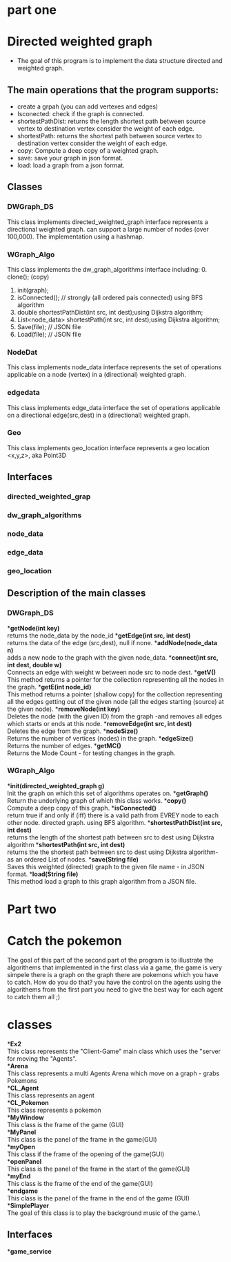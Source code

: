 
# part one
# Directed weighted graph
* The goal of this program is to implement the data structure directed and weighted graph.
## The main operations that the program supports:
* create a grpah (you can add vertexes and edges)
* Isconected: check if the graph is connected.
* shortestPathDist: returns the length shortest path between source vertex to destination vertex consider the weight of each edge.
* shortestPath: returns the shortest path between source vertex to destination vertex consider the weight of each edge.
* copy: Compute a deep copy of a weighted graph.
* save: save your graph in json format.
* load: load a graph from a json format. 
## Classes 
### DWGraph_DS
This class implements directed_weighted_graph interface represents a directional weighted graph.
can support a large number of nodes (over 100,000).
The implementation using a hashmap.
### WGraph_Algo
 This class implements the dw_graph_algorithms interface including:
 0. clone(); (copy)
 1. init(graph);
 2. isConnected(); // strongly (all ordered pais connected) using BFS algorithm
 3. double shortestPathDist(int src, int dest);using Dijkstra algorithm;
 4. List<node_data> shortestPath(int src, int dest);using Dijkstra algorithm;
 5. Save(file); // JSON file
 6. Load(file); // JSON file
### NodeDat
This class implements node_data interface represents the set of operations applicable on a
node (vertex) in a (directional) weighted graph.
### edgedata
 This class implements edge_data interface the set of operations applicable on a
 directional edge(src,dest) in a (directional) weighted graph.
### Geo
This class implements geo_location interface represents a geo location <x,y,z>, aka Point3D

## Interfaces
### directed_weighted_grap
### dw_graph_algorithms
### node_data
### edge_data
### geo_location
  
 ## Description of the main classes 
 ### DWGraph_DS
 *__getNode(int key)__\
 returns the node_data by the node_id
 *__getEdge(int src, int dest)__\
 returns the data of the edge (src,dest), null if none.
 *__addNode(node_data n)__\
 adds a new node to the graph with the given node_data.
 *__connect(int src, int dest, double w)__\
 Connects an edge with weight w between node src to node dest.
 *__getV()__\
 This method returns a pointer  for the collection representing all the nodes in the graph.
 *__getE(int node_id)__\
 This method returns a pointer (shallow copy) for the collection representing all the edges getting out of
 the given node (all the edges starting (source) at the given node).
 *__removeNode(int key)__\
 Deletes the node (with the given ID) from the graph -and removes all edges which starts or ends at this node.
 *__removeEdge(int src, int dest)__\
 Deletes the edge from the graph.
 *__nodeSize()__\
 Returns the number of vertices (nodes) in the graph.
 *__edgeSize()__\
 Returns the number of edges.
 *__getMC()__\
 Returns the Mode Count - for testing changes in the graph.
 
 ### WGraph_Algo
 *__init(directed_weighted_graph g)__\
 Init the graph on which this set of algorithms operates on.
 *__getGraph()__\
 Return the underlying graph of which this class works.
 *__copy()__\
 Compute a deep copy of this graph.
 *__isConnected()__\
 return true if and only if (iff) there is a valid path from EVREY node to each
 other node.  directed graph. using BFS algorithm.
 *__shortestPathDist(int src, int dest)__\
 returns the length of the shortest path between src to dest using Dijkstra algorithm
 *__shortestPath(int src, int dest)__\
 returns the the shortest path between src to dest using Dijkstra algorithm- as an ordered List of nodes.
 *__save(String file)__\
 Saves this weighted (directed) graph to the given file name - in JSON format.
 *__load(String file)__\
 This method load a graph to this graph algorithm from a JSON file.


# Part two
# Catch the pokemon
The goal of this part of the second part of the program is to illustrate the algorithems that implemented in the first class via a game, the game is very simpele 
there is a graph on the graph there are pokemons which you have  to catch. How do you do that? you have the control on the agents using the algorithems from the first part you need to give the best way for each agent to catch them all ;)
# classes
*__Ex2__\
This class represents the  "Client-Game" main class
which uses the "server for moving the "Agents".\
*__Arena__\
This class represents a multi Agents Arena which move on a graph - grabs Pokemons \
*__CL_Agent__\
This class represents an agent\
*__CL_Pokemon__\
This class represents a pokemon\
*__MyWindow__\
This class is the frame of the  game (GUI)\
*__MyPanel__\
This class is the panel of the frame in the game(GUI)\
*__myOpen__\
This class if the frame of the opening of the game(GUI)\
*__openPanel__\
This class is the panel of the frame in the start of the game(GUI)\
*__myEnd__\
This class is the frame of the end of the game(GUI)\
*__endgame__\
This class is the panel of the frame in the end of the game (GUI)\
*__SimplePlayer__\
The goal of this class is to play the background music of the game.\

## Interfaces
*__game_service__



